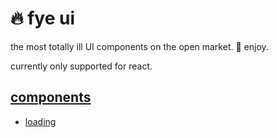 # 🔥 fye ui
the most totally ill UI components on the open market. 🤟 enjoy.

currently only supported for react.

## [components](https://github.com/triviere19/fye-ui/tree/main/src/components)

 - [loading](https://github.com/triviere19/fye-ui/tree/main/src/components/loading)